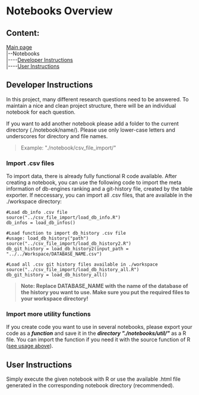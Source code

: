# Notebooks Overview

## Content:

[Main page](/../../)  
|--Notebooks  
|----[Developer Instructions](#DeveloperInstructions)  
|----[User Instructions](#UserInstructions)  

## <a id="DeveloperInstructions"></a>Developer Instructions ##

In this project, many different research questions need to be answered.
To maintain a nice and clean project structure, there will be an individual notebook for each question.

If you want to add another notebook please add a folder to the current directory (./notebook/name/). 
Please use only lower-case letters and underscores for directory and file names.

> Example: "./notebook/csv_file_import/"

### Import .csv files 
To import data, there is already fully functional R code available. After creating a notebook,
you can use the following code to import the meta information of db-engines ranking and a git-history file,
 created by the table exporter. If neccessary, you can import all .csv files, that are available in the ./workspace directory:
 
```
#Load db_info .csv file
source("../csv_file_import/load_db_info.R")
db_infos = load_db_infos()

#Load function to import db_history .csv file
#usage: load_db_history("path")
source("../csv_file_import/load_db_history2.R")
db_git_history = load_db_history2(input_path = "../../Workspace/DATABASE_NAME.csv")

#Load all .csv git history files available in ./workspace
source("../csv_file_import/load_db_history_all.R")
db_git_history = load_db_history_all()
```
>**Note: Replace DATABASE_NAME with the name of the database of the history you want to use.
>Make sure you put the required files to your workspace directory!**

### Import more utility functions

If you create code you want to use in several notebooks, please export your code as a ***function*** and save it in the ***directory "./notebooks/util/"*** as a R file.
You can import the function if you need it with the source function of R ([see usage above](#DeveloperInstructions)).

## <a id="UserInstructions"></a>User Instructions ##

Simply execute the given notebook with R or use the available .html file generated in the corresponding notebook directory (recommended).
